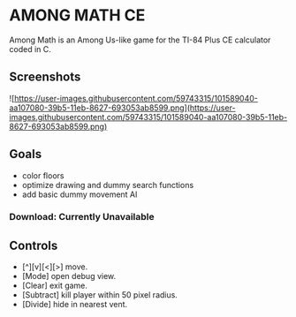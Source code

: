 # AMONG MATH CE

Among Math is an Among Us-like game for the TI-84 Plus CE calculator coded in C.

## Screenshots

![https://user-images.githubusercontent.com/59743315/101589040-aa107080-39b5-11eb-8627-693053ab8599.png](https://user-images.githubusercontent.com/59743315/101589040-aa107080-39b5-11eb-8627-693053ab8599.png)

## Goals
- color floors
- optimize drawing and dummy search functions
- add basic dummy movement AI

### Download: Currently Unavailable

## Controls
- [^][v][<][>] move.
- [Mode] open debug view.
- [Clear] exit game.
- [Subtract] kill player within 50 pixel radius.
- [Divide] hide in nearest vent.
